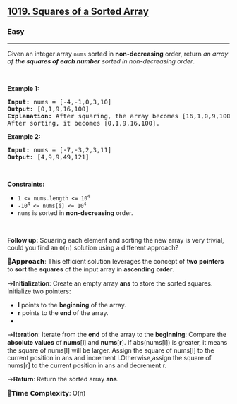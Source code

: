 <h2><a href="https://leetcode.com/problems/squares-of-a-sorted-array">1019. Squares of a Sorted Array</a></h2><h3>Easy</h3><hr><p>Given an integer array <code>nums</code> sorted in <strong>non-decreasing</strong> order, return <em>an array of <strong>the squares of each number</strong> sorted in non-decreasing order</em>.</p>

<p>&nbsp;</p>
<p><strong class="example">Example 1:</strong></p>

<pre>
<strong>Input:</strong> nums = [-4,-1,0,3,10]
<strong>Output:</strong> [0,1,9,16,100]
<strong>Explanation:</strong> After squaring, the array becomes [16,1,0,9,100].
After sorting, it becomes [0,1,9,16,100].
</pre>

<p><strong class="example">Example 2:</strong></p>

<pre>
<strong>Input:</strong> nums = [-7,-3,2,3,11]
<strong>Output:</strong> [4,9,9,49,121]
</pre>

<p>&nbsp;</p>
<p><strong>Constraints:</strong></p>

<ul>
	<li><code><span>1 &lt;= nums.length &lt;= </span>10<sup>4</sup></code></li>
	<li><code>-10<sup>4</sup> &lt;= nums[i] &lt;= 10<sup>4</sup></code></li>
	<li><code>nums</code> is sorted in <strong>non-decreasing</strong> order.</li>
</ul>

<p>&nbsp;</p>
<strong>Follow up:</strong> Squaring each element and sorting the new array is very trivial, could you find an <code>O(n)</code> solution using a different approach?

🧠𝗔𝗽𝗽𝗿𝗼𝗮𝗰𝗵:
This efficient solution leverages the concept of 𝐭𝐰𝐨 𝐩𝐨𝐢𝐧𝐭𝐞𝐫𝐬 to 𝐬𝐨𝐫𝐭 the 𝐬𝐪𝐮𝐚𝐫𝐞𝐬 of the input array in 𝐚𝐬𝐜𝐞𝐧𝐝𝐢𝐧𝐠 𝐨𝐫𝐝𝐞𝐫.

->𝐈𝐧𝐢𝐭𝐢𝐚𝐥𝐢𝐳𝐚𝐭𝐢𝐨𝐧:
Create an empty array 𝐚𝐧𝐬 to store the sorted squares.
Initialize two pointers:
- 𝐥 points to the 𝐛𝐞𝐠𝐢𝐧𝐧𝐢𝐧𝐠 of the array.
- 𝐫 points to the 𝐞𝐧𝐝 of the array.
- 
->𝐈𝐭𝐞𝐫𝐚𝐭𝐢𝐨𝐧:
Iterate from the 𝐞𝐧𝐝 of the array to the 𝐛𝐞𝐠𝐢𝐧𝐧𝐢𝐧𝐠:
Compare the 𝐚𝐛𝐬𝐨𝐥𝐮𝐭𝐞 𝐯𝐚𝐥𝐮𝐞𝐬 of 𝐧𝐮𝐦𝐬[𝐥] and 𝐧𝐮𝐦𝐬[𝐫].
If abs(nums[l]) is greater, it means the square of nums[l] will be larger. Assign the square of nums[l] to the current position in ans and increment l.Otherwise,assign the square of nums[r] to the current position in ans and decrement r.

->𝐑𝐞𝐭𝐮𝐫𝐧:
Return the sorted array 𝐚𝐧𝐬.

🎯𝗧𝗶𝗺𝗲 𝗖𝗼𝗺𝗽𝗹𝗲𝘅𝗶𝘁𝘆: O(n)
